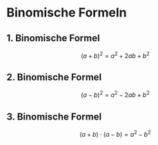 # Binomische Formeln

## 1. Binomische Formel

$$(a+b)^2=a^2+2ab+b^2$$

## 2. Binomische Formel

$$(a-b)^2=a^2-2ab+b^2$$

## 3. Binomische Formel

$$(a+b) \cdot (a-b)=a^2-b^2$$
